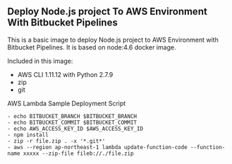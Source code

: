 Deploy Node.js project To AWS Environment With Bitbucket Pipelines
---

This is a basic image to deploy Node.js project to AWS Environment with Bitbucket Pipelines.
It is based on node:4.6 docker image.

Included in this image:
- AWS CLI 1.11.12 with Python 2.7.9
- zip
- git

AWS Lambda Sample Deployment Script

```
- echo BITBUCKET_BRANCH $BITBUCKET_BRANCH
- echo BITBUCKET_COMMIT $BITBUCKET_COMMIT
- echo AWS_ACCESS_KEY_ID $AWS_ACCESS_KEY_ID
- npm install
- zip -r file.zip . -x '*.git*'
- aws --region ap-northeast-1 lambda update-function-code --function-name xxxxx --zip-file fileb://./file.zip
```
